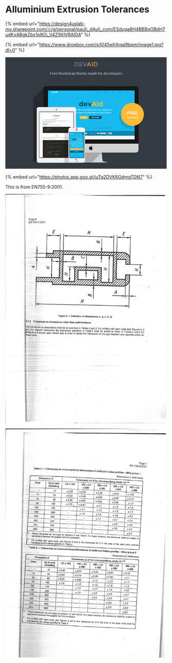 # Alluminium Extrusion Tolerances

{% embed url="https://design4uslab-my.sharepoint.com/:i:/g/personal/paul\_d4ul\_com/ESduga8H4BBBqOBdH7udKxABgkZbx1p9G\_V4Z9XlVRAIDA" %}

{% embed url="https://www.dropbox.com/s/l045eihlhqa9bpm/image1.jpg?dl=0" %}

![](https://github.com/paulhewett/website-resmag/blob/master/images/devaid_cover.png?raw=true)

{% embed url="https://photos.app.goo.gl/iuTq2DVK6GdmgTDN7" %}



This is from EN755-9:2001.

![Dimensional Sizes](.gitbook/assets/image2.jpg)

![Dimensional Tolerances](.gitbook/assets/image1.jpg)

